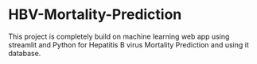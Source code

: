 # HBV-Mortality-Prediction

This project is completely build on machine learning web app using streamlit and Python for Hepatitis B virus Mortality Prediction and using it database.
